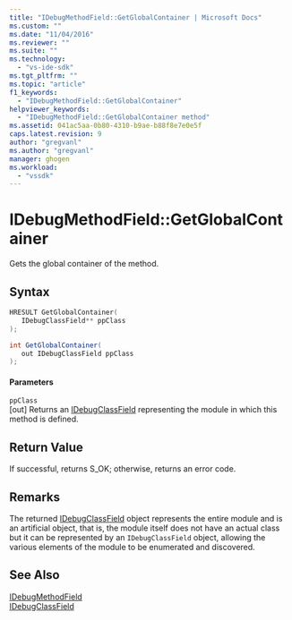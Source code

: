 ```yaml
---
title: "IDebugMethodField::GetGlobalContainer | Microsoft Docs"
ms.custom: ""
ms.date: "11/04/2016"
ms.reviewer: ""
ms.suite: ""
ms.technology: 
  - "vs-ide-sdk"
ms.tgt_pltfrm: ""
ms.topic: "article"
f1_keywords: 
  - "IDebugMethodField::GetGlobalContainer"
helpviewer_keywords: 
  - "IDebugMethodField::GetGlobalContainer method"
ms.assetid: 041ac5aa-0b80-4310-b9ae-b88f8e7e0e5f
caps.latest.revision: 9
author: "gregvanl"
ms.author: "gregvanl"
manager: ghogen
ms.workload: 
  - "vssdk"
---
```

# IDebugMethodField::GetGlobalContainer
Gets the global container of the method.  
  
## Syntax  
  
```cpp  
HRESULT GetGlobalContainer(  
   IDebugClassField** ppClass  
);  
```  
  
```csharp  
int GetGlobalContainer(  
   out IDebugClassField ppClass  
);  
```  
  
#### Parameters  
 `ppClass`  
 [out] Returns an [IDebugClassField](../../../extensibility/debugger/reference/idebugclassfield.md) representing the module in which this method is defined.  
  
## Return Value  
 If successful, returns S_OK; otherwise, returns an error code.  
  
## Remarks  
 The returned [IDebugClassField](../../../extensibility/debugger/reference/idebugclassfield.md) object represents the entire module and is an artificial object, that is, the module itself does not have an actual class but it can be represented by an `IDebugClassField` object, allowing the various elements of the module to be enumerated and discovered.  
  
## See Also  
 [IDebugMethodField](../../../extensibility/debugger/reference/idebugmethodfield.md)   
 [IDebugClassField](../../../extensibility/debugger/reference/idebugclassfield.md)